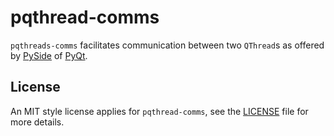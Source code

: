 # pqthread-comms

`pqthreads-comms` facilitates communication between two `QThread`s as offered by
[PySide](https://wiki.qt.io/Qt_for_Python) of
[PyQt](https://riverbankcomputing.com/software/pyqt/).

## License

An MIT style license applies for `pqthread-comms`, see the [LICENSE](LICENSE)
file for more details.
